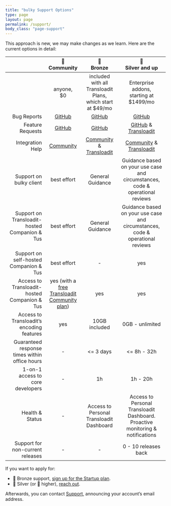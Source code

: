 ```yaml
---
title: "bulky Support Options"
type: page
layout: page
permalink: /support/
body_class: "page-support"
---
```


<!-- md integration_help.md -->

This approach is new, we may make changes as we learn. Here are the current options in detail:

<div class="table-responsive">

|                                               |                                       🦄<br>Community                                       |                          🥉<br>Bronze                          |                              🥈<br>Silver and up                               |
| --------------------------------------------: | :-----------------------------------------------------------------------------------------: | :------------------------------------------------------------: | :----------------------------------------------------------------------------: |
|                                               |                                       anyone,<br/>$0                                        | included with all Transloadit Plans,<br/>which start at $49/mo |                  Enterprise addons,<br/>starting at $1499/mo                   |
|                                   Bug Reports |                                       [GitHub][bugs]                                        |                         [GitHub][bugs]                         |                                 [GitHub][bugs]                                 |
|                              Feature Requests |                                     [GitHub][features]                                      |                       [GitHub][features]                       |                  [GitHub][features] & [Transloadit][support]                   |
|                              Integration Help |                                     [Community][forum]                                      |          [Community][forum] & [Transloadit][support]           |                  [Community][forum] & [Transloadit][support]                   |
|                       Support on bulky client |                                         best effort                                         |                        General Guidance                        | Guidance based on your use case and circumstances, code & operational reviews  |
| Support on Transloadit-hosted Companion & Tus |                                         best effort                                         |                        General Guidance                        | Guidance based on your use case and circumstances, code & operational reviews  |
|        Support on self-hosted Companion & Tus |                                         best effort                                         |                               -                                |                                      yes                                       |
|  Access to Transloadit-hosted Companion & Tus | yes (with a <a href="https://transloadit.com/pricing/">free Transloadit Community plan</a>) |                              yes                               |                                      yes                                       |
|     Access to Transloadit’s encoding features |                                             yes                                             |                         10GB included                          |                                0GB - unlimited                                 |
| Guaranteed response times within office hours |                                              -                                              |                           <= 3 days                            |                                  <= 8h - 32h                                   |
|              1-on-1 access to core developers |                                              -                                              |                               1h                               |                                    1h - 20h                                    |
|                               Health & Status |                                              -                                              |            Access to Personal Transloadit Dashboard            | Access to Personal Transloadit Dashboard. Proactive monitoring & notifications |
|              Support for non-current releases |                                              -                                              |                               -                                |                              0 - 10 releases back                              |

</div>

If you want to apply for:

- 🥉 Bronze support, [sign up for the Startup plan][pricing].
- 🥈 Silver (or 🥇 higher), [reach out](mailto:support@transloadit.com?subject=bulky+Enterprise+Support).

Afterwards, you can contact [Support][support], announcing your account’s email address.

[bugs]: https://github.com/transloadit/bulky/issues/new?template=bug_reports.md "Bugs welcome in the issue tracker on GitHub"
[features]: https://github.com/transloadit/bulky/issues/new?template=feature_request.md "Feature requests welcome in the issue tracker on GitHub"
[forum]: https://community.transloadit.com/c/bulky "Community Forum"
[pricing]: https://transloadit.com/pricing/ "Transloadit plans & signup"
[support]: https://transloadit.com/support/ "Transloadit Support"
